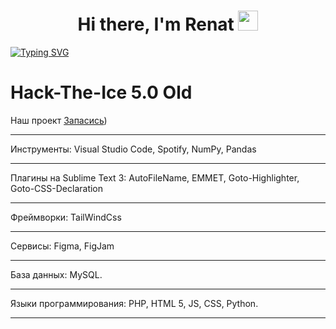 <h1 align="center">Hi there, I'm Renat
<img src="https://github.com/blackcater/blackcater/raw/main/images/Hi.gif" height="32"/></h1>

[![Typing SVG](https://readme-typing-svg.demolab.com?font=Fira+Code&pause=1000&width=435&lines=Sky+Flow+team+developer;I+like+coffee+and+cola;I+like+eat;Learning+smth+new)](https://git.io/typing-svg)

# Hack-The-Ice 5.0 Old
Наш проект [Запасись](https://www.figma.com/file/bIK4WzwSEQAIVF87ykpfXv/%D0%B7%D0%B0%D0%BF%D0%B0%D1%81%D0%B8%D1%81%D1%8C?type=design&node-id=307%3A1807&mode=dev))
***
Инструменты: Visual Studio Code, Spotify, NumPy, Pandas
***
Плагины на Sublime Text 3: AutoFileName, EMMET, Goto-Highlighter, Goto-CSS-Declaration
***
Фреймворки: TailWindCss
***
Сервисы: Figma, FigJam
***
База данных: MySQL. 
***
Языки программирования: PHP, HTML 5, JS, CSS, Python.
***
